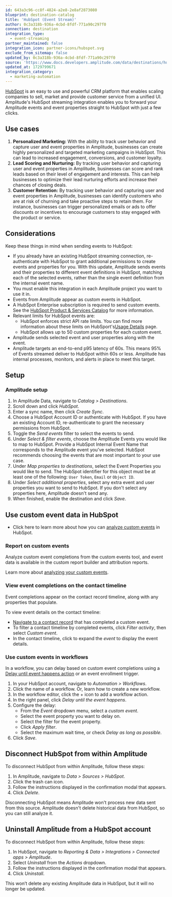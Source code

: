 ```yaml
---
id: 643a3c96-cc8f-4824-a2e8-2e8af2873080
blueprint: destination-catalog
title: 'HubSpot (Event Stream)'
author: 0c3a318b-936a-4cbd-8fdf-771a90c297f0
connection: destination
integration_type:
  - event-streaming
partner_maintained: false
integration_icon: partner-icons/hubspot.svg
exclude_from_sitemap: false
updated_by: 0c3a318b-936a-4cbd-8fdf-771a90c297f0
source: 'https://www.docs.developers.amplitude.com/data/destinations/hubspot-event-streaming-v2/'
updated_at: 1729799671
integration_category:
  - marketing-automation
---
```

[HubSpot](https://www.hubspot.com/) is an easy to use and powerful CRM platform that enables scaling companies to sell, market and provide customer service from a unified UI. Amplitude's HubSpot streaming integration enables you to forward your Amplitude events and event properties straight to HubSpot with just a few clicks.

## Use cases

1. **Personalized Marketing:** With the ability to track user behavior and capture user and event properties in Amplitude, businesses can create highly personalized and targeted marketing campaigns in HubSpot. This can lead to increased engagement, conversions, and customer loyalty.
2. **Lead Scoring and Nurturing:** By tracking user behavior and capturing user and event properties in Amplitude, businesses can score and rank leads based on their level of engagement and interests. This can help businesses to optimize their lead nurturing efforts and increase their chances of closing deals.
3. **Customer Retention:** By tracking user behavior and capturing user and event properties in Amplitude, businesses can identify customers who are at risk of churning and take proactive steps to retain them. For instance, businesses can trigger personalized emails or ads to offer discounts or incentives to encourage customers to stay engaged with the product or service.

## Considerations

Keep these things in mind when sending events to HubSpot:

- If you already have an existing HubSpot streaming connection, re-authenticate with HubSpot to grant additional permissions to create events and properties for you. With this update, Amplitude sends events and their properties to different event definitions in HubSpot, matching each of the selected events, rather than the single event definition from the internal event name.
- You must enable this integration in each Amplitude project you want to use it in.
- Events from Amplitude appear as custom events in HubSpot.
- A HubSpot Enterprise subscription is required to send custom events. See the [HubSpot Product & Services Catalog](https://legal.hubspot.com/hubspot-product-and-services-catalog) for more information.
- Relevant limits for HubSpot events are:
    - HubSpot enforces strict API rate limits. You can find more information about these limits on HubSport's[Usage Details](https://developers.HubSpot.com/docs/api/usage-details) page.
    - HubSpot allows up to 50 custom properties for each custom event.
- Amplitude sends selected event and user properties along with the event.
- Amplitude targets an end-to-end p95 latency of 60s. This means 95% of Events streamed deliver to HubSpot within 60s or less. Amplitude has internal processes, monitors, and alerts in place to meet this target.     

## Setup

### Amplitude setup

1. In Amplitude Data, navigate to *Catalog > Destinations*.
2. Scroll down and click *HubSpot*.
3. Enter a sync name, then click *Create Sync*.
4. Choose a HubSpot Account ID or authenticate with HubSpot. If you have an existing Account ID, re-authenticate to grant the necessary permissions from HubSpot.
5. Toggle the *Send events* filter to select the events to send.
6. Under *Select & filter events*, choose the Amplitude Events you would like to map to HubSpot. Provide a HubSpot Internal Event Name that corresponds to the Amplitude event you’ve selected. HubSpot recommends choosing the events that are most important to your use case.
7. Under *Map properties to destinations*, select the Event Properties you would like to send. The HubSpot identifier for this object must be at least one of the following: `User Token`, `Email` or `Object ID`.
8. Under *Select additional properties*, select any extra event and user properties you want to send to HubSpot. If you don't select any properties here, Amplitude doesn't send any.
9. When finished, enable the destination and click *Save*.

## Use custom event data in HubSpot

- Click here to learn more about how you can [analyze custom events](https://knowledge.HubSpot.com/analytics-tools/analyze-custom-behavioral-events) in HubSpot.
  
### Report on custom events

Analyze custom event completions from the custom events tool, and event data is available in the custom report builder and attribution reports.

Learn more about [analyzing your custom events](https://knowledge.hubspot.com/analytics-tools/analyze-custom-behavioral-events).

### View event completions on the contact timeline

Event completions appear on the contact record timeline, along with any properties that populate.

To view event details on the contact timeline:

- [Navigate to a contact record](https://knowledge.hubspot.com/records/work-with-records) that has completed a custom event.
- To filter a contact timeline by completed events, click *Filter activity*, then select *Custom event*.
- In the contact timeline, click to expand the *event* to display the event details.

### Use custom events in workflows

In a workflow, you can delay based on custom event completions using a [Delay until event happens action](https://knowledge.hubspot.com/workflows/use-delays) or an event enrollment trigger.

1. In your HubSpot account, navigate to *Automation > Workflows*.
2. Click the name of a workflow. Or, learn how to create a new workflow.
3. In the workflow editor, click the + icon to add a workflow action.
4. In the right panel, click *Delay until the event happens*.
5. Configure the delay:
    - From the *Event* dropdown menu, select a *custom event*.
    - Select the event property you want to delay on.
    - Select the filter for the event property.
    - Click *Apply filter*.
    - Select the maximum wait time, or check *Delay as long as possible*.
6. Click *Save*.

## Disconnect HubSpot from within Amplitude

To disconnect HubSpot from within Amplitude, follow these steps:

1. In Amplitude, navigate to *Data > Sources > HubSpot*.
2. Click the trash can icon.
3. Follow the instructions displayed in the confirmation modal that appears.
4. Click *Delete*.

Disconnecting HubSpot means Amplitude won't process new data sent from this source. Amplitude doesn't delete historical data from HubSpot, so you can still analyze it.

## Uninstall Amplitude from a HubSpot account

To disconnect HubSpot from within Amplitude, follow these steps:

1. In HubSpot, navigate to *Reporting & Data > Integrations > Connected apps > Amplitude*.
2. Select *Uninstall* from the *Actions* dropdown.
3. Follow the instructions displayed in the confirmation modal that appears.
4. Click *Uninstall*.

This won’t delete any existing Amplitude data in HubSpot, but it will no longer be updated.